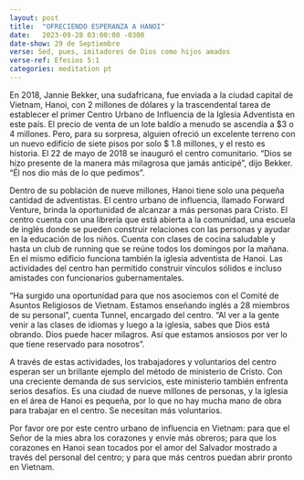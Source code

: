 ```yaml
---
layout: post
title:  "OFRECIENDO ESPERANZA A HANOI"
date:   2023-09-28 03:00:00 -0300 
date-show: 29 de Septiembre
verse: Sed, pues, imitadores de Dios como hijos amados
verse-ref: Efesios 5:1
categories: meditation pt
---
```


En 2018, Jannie Bekker, una sudafricana, fue enviada a la ciudad capital de Vietnam, Hanoi, con 2 millones de dólares y la trascendental tarea de establecer el primer Centro Urbano de Influencia de la Iglesia Adventista en este país. El precio de venta de un lote baldío a menudo se ascendía a $3 o 4 millones. Pero, para su sorpresa, alguien ofreció un excelente terreno con un nuevo edificio de siete pisos por solo $ 1.8 millones, y el resto es historia. El 22 de mayo de 2018 se inauguró el centro comunitario. “Dios se hizo presente de la manera más milagrosa que jamás anticipé”, dijo Bekker. “Él nos dio más de lo que pedimos”.

Dentro de su población de nueve millones, Hanoi tiene solo una pequeña cantidad de adventistas. El centro urbano de influencia, llamado Forward Venture, brinda la oportunidad de alcanzar a más personas para Cristo. El centro cuenta con una librería que está abierta a la comunidad, una escuela de inglés donde se pueden construir relaciones con las personas y ayudar en la educación de los niños. Cuenta con clases de cocina saludable y hasta un club de running que se reúne todos los domingos por la mañana. En el mismo edificio funciona también la iglesia adventista de Hanoi. Las actividades del centro han permitido construir vínculos sólidos e incluso amistades con funcionarios gubernamentales.

“Ha surgido una oportunidad para que nos asociemos con el Comité de Asuntos Religiosos de Vietnam. Estamos enseñando inglés a 28 miembros de su personal”, cuenta Tunnel, encargado del centro. “Al ver a la gente venir a las clases de idiomas y luego a la iglesia, sabes que Dios está obrando. Dios puede hacer milagros. Así que estamos ansiosos por ver lo que tiene reservado para nosotros”.

A través de estas actividades, los trabajadores y voluntarios del centro esperan ser un brillante ejemplo del método de ministerio de Cristo. Con una creciente demanda de sus servicios, este ministerio también enfrenta serios desafíos. Es una ciudad de nueve millones de personas, y la iglesia en el área de Hanoi es pequeña, por lo que no hay mucha mano de obra para trabajar en el centro. Se necesitan más voluntarios.

Por favor ore por este centro urbano de influencia en Vietnam: para que el Señor de la mies abra los corazones y envíe más obreros; para que los corazones en Hanoi sean tocados por el amor del Salvador mostrado a través del personal del centro; y para que más centros puedan abrir pronto en Vietnam.
